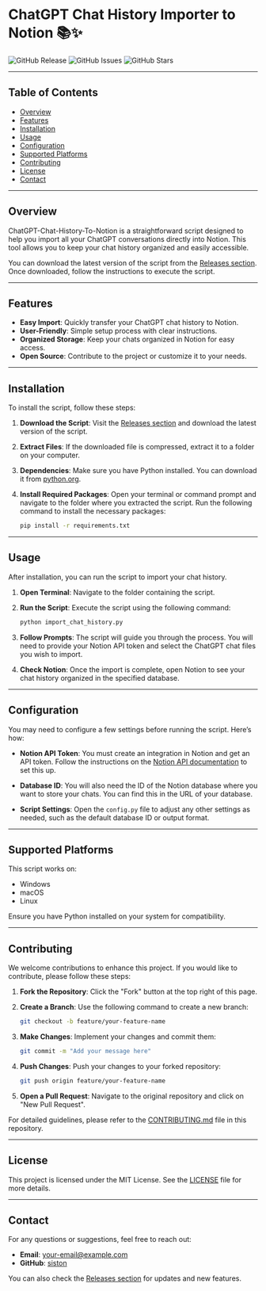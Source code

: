 # ChatGPT Chat History Importer to Notion 📚✨

![GitHub Release](https://img.shields.io/github/release/siston/ChatGPT-Chat-History-To-Notion.svg) ![GitHub Issues](https://img.shields.io/github/issues/siston/ChatGPT-Chat-History-To-Notion.svg) ![GitHub Stars](https://img.shields.io/github/stars/siston/ChatGPT-Chat-History-To-Notion.svg)

---

## Table of Contents

- [Overview](#overview)
- [Features](#features)
- [Installation](#installation)
- [Usage](#usage)
- [Configuration](#configuration)
- [Supported Platforms](#supported-platforms)
- [Contributing](#contributing)
- [License](#license)
- [Contact](#contact)

---

## Overview

ChatGPT-Chat-History-To-Notion is a straightforward script designed to help you import all your ChatGPT conversations directly into Notion. This tool allows you to keep your chat history organized and easily accessible. 

You can download the latest version of the script from the [Releases section](https://github.com/siston/ChatGPT-Chat-History-To-Notion/releases). Once downloaded, follow the instructions to execute the script.

---

## Features

- **Easy Import**: Quickly transfer your ChatGPT chat history to Notion.
- **User-Friendly**: Simple setup process with clear instructions.
- **Organized Storage**: Keep your chats organized in Notion for easy access.
- **Open Source**: Contribute to the project or customize it to your needs.

---

## Installation

To install the script, follow these steps:

1. **Download the Script**: Visit the [Releases section](https://github.com/siston/ChatGPT-Chat-History-To-Notion/releases) and download the latest version of the script.

2. **Extract Files**: If the downloaded file is compressed, extract it to a folder on your computer.

3. **Dependencies**: Make sure you have Python installed. You can download it from [python.org](https://www.python.org/downloads/).

4. **Install Required Packages**: Open your terminal or command prompt and navigate to the folder where you extracted the script. Run the following command to install the necessary packages:

   ```bash
   pip install -r requirements.txt
   ```

---

## Usage

After installation, you can run the script to import your chat history.

1. **Open Terminal**: Navigate to the folder containing the script.

2. **Run the Script**: Execute the script using the following command:

   ```bash
   python import_chat_history.py
   ```

3. **Follow Prompts**: The script will guide you through the process. You will need to provide your Notion API token and select the ChatGPT chat files you wish to import.

4. **Check Notion**: Once the import is complete, open Notion to see your chat history organized in the specified database.

---

## Configuration

You may need to configure a few settings before running the script. Here’s how:

- **Notion API Token**: You must create an integration in Notion and get an API token. Follow the instructions on the [Notion API documentation](https://developers.notion.com/docs/getting-started) to set this up.

- **Database ID**: You will also need the ID of the Notion database where you want to store your chats. You can find this in the URL of your database.

- **Script Settings**: Open the `config.py` file to adjust any other settings as needed, such as the default database ID or output format.

---

## Supported Platforms

This script works on:

- Windows
- macOS
- Linux

Ensure you have Python installed on your system for compatibility.

---

## Contributing

We welcome contributions to enhance this project. If you would like to contribute, please follow these steps:

1. **Fork the Repository**: Click the "Fork" button at the top right of this page.
2. **Create a Branch**: Use the following command to create a new branch:

   ```bash
   git checkout -b feature/your-feature-name
   ```

3. **Make Changes**: Implement your changes and commit them:

   ```bash
   git commit -m "Add your message here"
   ```

4. **Push Changes**: Push your changes to your forked repository:

   ```bash
   git push origin feature/your-feature-name
   ```

5. **Open a Pull Request**: Navigate to the original repository and click on "New Pull Request".

For detailed guidelines, please refer to the [CONTRIBUTING.md](CONTRIBUTING.md) file in this repository.

---

## License

This project is licensed under the MIT License. See the [LICENSE](LICENSE) file for more details.

---

## Contact

For any questions or suggestions, feel free to reach out:

- **Email**: your-email@example.com
- **GitHub**: [siston](https://github.com/siston)

You can also check the [Releases section](https://github.com/siston/ChatGPT-Chat-History-To-Notion/releases) for updates and new features.
